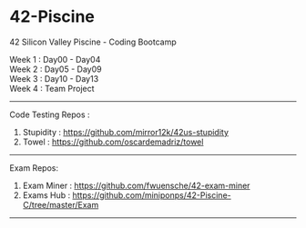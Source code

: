 # 42-Piscine
42 Silicon Valley Piscine - Coding Bootcamp

Week 1 : Day00 - Day04 <br>
Week 2 : Day05 - Day09 <br>
Week 3 : Day10 - Day13 <br>
Week 4 : Team Project

***

Code Testing Repos :
1. Stupidity : https://github.com/mirror12k/42us-stupidity
2. Towel : https://github.com/oscardemadriz/towel

***

Exam Repos:
1. Exam Miner : https://github.com/fwuensche/42-exam-miner
2. Exams Hub : https://github.com/miniponps/42-Piscine-C/tree/master/Exam

***



